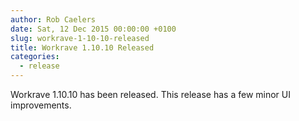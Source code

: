 ```yaml
---
author: Rob Caelers
date: Sat, 12 Dec 2015 00:00:00 +0100
slug: workrave-1-10-10-released
title: Workrave 1.10.10 Released
categories:
  - release
---
```

Workrave 1.10.10 has been released. This release has a few minor UI improvements.
